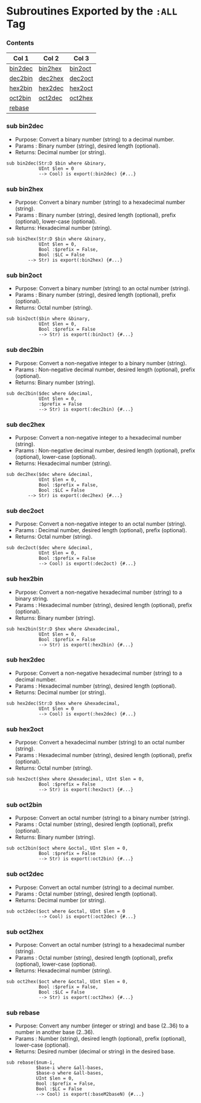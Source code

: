 # Subroutines Exported by the `:ALL` Tag

### Contents

| Col 1 | Col 2 | Col 3 |
| --- | --- | --- |
| [bin2dec](#bin2dec) | [bin2hex](#bin2hex) | [bin2oct](#bin2oct) |
| [dec2bin](#dec2bin) | [dec2hex](#dec2hex) | [dec2oct](#dec2oct) |
| [hex2bin](#hex2bin) | [hex2dec](#hex2dec) | [hex2oct](#hex2oct) |
| [oct2bin](#oct2bin) | [oct2dec](#oct2dec) | [oct2hex](#oct2hex) |
| [rebase](#rebase) |  |  |


### sub bin2dec
- Purpose: Convert a binary number (string) to a decimal number.
- Params : Binary number (string), desired length (optional).
- Returns: Decimal number (or string).
```perl6
sub bin2dec(Str:D $bin where &binary,
            UInt $len = 0
            --> Cool) is export(:bin2dec) {#...}
```
### sub bin2hex
- Purpose: Convert a binary number (string) to a hexadecimal number (string).
- Params : Binary number (string), desired length (optional), prefix (optional), lower-case (optional).
- Returns: Hexadecimal number (string).
```perl6
sub bin2hex(Str:D $bin where &binary,
            UInt $len = 0,
            Bool :$prefix = False,
            Bool :$LC = False
	    --> Str) is export(:bin2hex) {#...}
```
### sub bin2oct
- Purpose: Convert a binary number (string) to an octal number (string).
- Params : Binary number (string), desired length (optional), prefix (optional).
- Returns: Octal number (string).
```perl6
sub bin2oct($bin where &binary,
            UInt $len = 0,
            Bool :$prefix = False
            --> Str) is export(:bin2oct) {#...}
```
### sub dec2bin
- Purpose: Convert a non-negative integer to a binary number (string).
- Params : Non-negative decimal number, desired length (optional), prefix (optional).
- Returns: Binary number (string).
```perl6
sub dec2bin($dec where &decimal,
            UInt $len = 0,
            :$prefix = False
            --> Str) is export(:dec2bin) {#...}
```
### sub dec2hex
- Purpose: Convert a non-negative integer to a hexadecimal number (string).
- Params : Non-negative decimal number, desired length (optional), prefix (optional), lower-case (optional).
- Returns: Hexadecimal number (string).
```perl6
sub dec2hex($dec where &decimal,
            UInt $len = 0,
            Bool :$prefix = False,
            Bool :$LC = False
	    --> Str) is export(:dec2hex) {#...}
```
### sub dec2oct
- Purpose: Convert a non-negative integer to an octal number (string).
- Params : Decimal number, desired length (optional), prefix (optional).
- Returns: Octal number (string).
```perl6
sub dec2oct($dec where &decimal,
            UInt $len = 0,
            Bool :$prefix = False
            --> Cool) is export(:dec2oct) {#...}
```
### sub hex2bin
- Purpose: Convert a non-negative hexadecimal number (string) to a binary string.
- Params : Hexadecimal number (string), desired length (optional), prefix (optional).
- Returns: Binary number (string).
```perl6
sub hex2bin(Str:D $hex where &hexadecimal,
            UInt $len = 0,
            Bool :$prefix = False
            --> Str) is export(:hex2bin) {#...}
```
### sub hex2dec
- Purpose: Convert a non-negative hexadecimal number (string) to a decimal number.
- Params : Hexadecimal number (string), desired length (optional).
- Returns: Decimal number (or string).
```perl6
sub hex2dec(Str:D $hex where &hexadecimal,
            UInt $len = 0
            --> Cool) is export(:hex2dec) {#...}
```
### sub hex2oct
- Purpose: Convert a hexadecimal number (string) to an octal number (string).
- Params : Hexadecimal number (string), desired length (optional), prefix (optional).
- Returns: Octal number (string).
```perl6
sub hex2oct($hex where &hexadecimal, UInt $len = 0,
            Bool :$prefix = False
            --> Str) is export(:hex2oct) {#...}
```
### sub oct2bin
- Purpose: Convert an octal number (string) to a binary number (string).
- Params : Octal number (string), desired length (optional), prefix (optional).
- Returns: Binary number (string).
```perl6
sub oct2bin($oct where &octal, UInt $len = 0,
            Bool :$prefix = False
            --> Str) is export(:oct2bin) {#...}
```
### sub oct2dec
- Purpose: Convert an octal number (string) to a decimal number.
- Params : Octal number (string), desired length (optional).
- Returns: Decimal number (or string).
```perl6
sub oct2dec($oct where &octal, UInt $len = 0
            --> Cool) is export(:oct2dec) {#...}
```
### sub oct2hex
- Purpose: Convert an octal number (string) to a hexadecimal number (string).
- Params : Octal number (string), desired length (optional), prefix (optional), lower-case (optional).
- Returns: Hexadecimal number (string).
```perl6
sub oct2hex($oct where &octal, UInt $len = 0,
            Bool :$prefix = False,
            Bool :$LC = False
            --> Str) is export(:oct2hex) {#...}
```
### sub rebase
- Purpose: Convert any number (integer or string) and base (2..36) to a number in another base (2..36).
- Params : Number (string), desired length (optional), prefix (optional), lower-case (optional).
- Returns: Desired number (decimal or string) in the desired base.
```perl6
sub rebase($num-i,
           $base-i where &all-bases,
           $base-o where &all-bases,
           UInt $len = 0,
           Bool :$prefix = False,
           Bool :$LC = False
           --> Cool) is export(:baseM2baseN) {#...}
```
